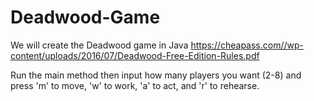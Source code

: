 # Deadwood-Game
We will create the Deadwood game in Java https://cheapass.com//wp-content/uploads/2016/07/Deadwood-Free-Edition-Rules.pdf

Run the main method then input how many players you want (2-8) and press 'm' to move, 'w' to work, 'a' to act, and 'r' to rehearse.
